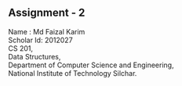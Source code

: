 ## Assignment - 2<br>
Name : Md Faizal Karim<br>
Scholar Id: 2012027<br>
CS 201,<br>
Data Structures,<br>
Department of Computer Science and Engineering,<br>
National Institute of Technology Silchar.
